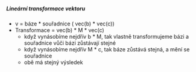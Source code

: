 ##### Lineární transformace vektoru
- v = báze * souřadnice ( vec(b) * vec(c))
- Transformace = vec(b) * M * vec(c)
	- když vynásobíme nejdřív b * M, tak vlastně transformujeme bázi a souřadnice vůči bázi zůstávají stejné
	- když vynásobíme nejdřív M * c, tak báze zůstává stejná, a mění se souřadnice
	- obě má stejný výsledek